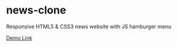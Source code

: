 # news-clone
Responsive HTML5 &amp; CSS3 news website with JS hamburger menu

[Demo Link](https://xenodochial-clarke-df9480.netlify.app/)

